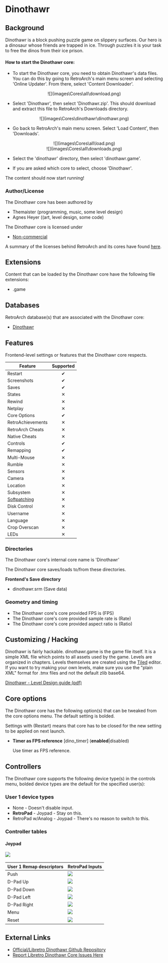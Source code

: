 # Dinothawr

## Background

Dinothawr is a block pushing puzzle game on slippery surfaces. Our hero is a dinosaur whose friends are trapped in ice. Through puzzles it is your task to free the dinos from their ice prison.

#### How to start the Dinothawr core:

- To start the Dinothawr core, you need to obtain Dinothawr's data files. You can do this by going to RetroArch's main menu screen and selecting 'Online Updater'. From there, select 'Content Downloader'.

<center> ![](images\Cores\all\download.png) </center>

- Select 'Dinothawr', then select 'Dinothawr.zip'. This should download and extract this file to RetroArch's Downloads directory.

<center> ![](images\Cores\dinothawr\dinothawr.png) </center>

- Go back to RetroArch's main menu screen. Select 'Load Content', then 'Downloads'.

<center> ![](images\Cores\all\load.png) </center>

<center> ![](images\Cores\all\downloads.png) </center>

- Select the 'dinothawr' directory, then select 'dinothawr.game'.

- If you are asked which core to select, choose 'Dinothawr'.

The content should now start running!

### Author/License

The Dinothawr core has been authored by

- Themaister (programming, music, some level design)
- Agnes Heyer ((art, level design, some code)

The Dinothawr core is licensed under

- [Non-commercial](https://github.com/libretro/Dinothawr/blob/master/LICENSE)

A summary of the licenses behind RetroArch and its cores have found [here](https://docs.libretro.com/tech/licenses/).

## Extensions

Content that can be loaded by the Dinothawr core have the following file extensions:

- .game

## Databases

RetroArch database(s) that are associated with the Dinothawr core:

- [Dinothawr](https://github.com/libretro/libretro-database/blob/master/rdb/Dinothawr.rdb)

## Features

Frontend-level settings or features that the Dinothawr core respects.

| Feature           | Supported |
|-------------------|:---------:|
| Restart           | ✔         |
| Screenshots       | ✔         |
| Saves             | ✔         |
| States            | ✕         |
| Rewind            | ✕         |
| Netplay           | ✕         |
| Core Options      | ✔         |
| RetroAchievements | ✕         |
| RetroArch Cheats  | ✕         |
| Native Cheats     | ✕         |
| Controls          | ✔         |
| Remapping         | ✔         |
| Multi-Mouse       | ✕         |
| Rumble            | ✕         |
| Sensors           | ✕         |
| Camera            | ✕         |
| Location          | ✕         |
| Subsystem         | ✕         |
| [Softpatching](https://docs.libretro.com/guides/softpatching/) | ✕         |
| Disk Control      | ✕         |
| Username          | ✕         |
| Language          | ✕         |
| Crop Overscan     | ✕         |
| LEDs              | ✕         |

### Directories

The Dinothawr core's internal core name is 'Dinothawr'

The Dinothawr core saves/loads to/from these directories.

**Frontend's Save directory**

- dinothawr.srm (Save data)

### Geometry and timing

- The Dinothawr core's core provided FPS is (FPS)
- The Dinothawr core's core provided sample rate is (Rate)
- The Dinothawr core's core provided aspect ratio is (Ratio)

## Customizing / Hacking

Dinothawr is fairly hackable. dinothawr.game is the game file itself. It is a simple XML file which points to all assets used by the game. Levels are organized in chapters. Levels themselves are created using the [Tiled](http://www.mapeditor.org/) editor. If you want to try making your own levels, make sure you use the "plain XML" format for .tmx files and not the default zlib base64.

[Dinothawr - Level Design guide (pdf)](http://retinaleclipse.com/dinothawr-guide.pdf)

## Core options

The Dinothawr core has the following option(s) that can be tweaked from the core options menu. The default setting is bolded. 

Settings with (Restart) means that core has to be closed for the new setting to be applied on next launch.

- **Timer as FPS reference** [dino_timer] (**enabled**|disabled)

	Use timer as FPS reference.
	
## Controllers

The Dinothawr core supports the following device type(s) in the controls menu, bolded device types are the default for the specified user(s):

### User 1 device types

- None - Doesn't disable input.
- **RetroPad** - Joypad - Stay on this.
- RetroPad w/Analog - Joypad - There's no reason to switch to this.

### Controller tables

#### Joypad

![](http://themaister.net/dinothawr/shield.png)

| User 1 Remap descriptors | RetroPad Inputs                              |
|--------------------------|----------------------------------------------|
| Push                     | ![](images/RetroPad/Retro_B_Round.png)       |
| D-Pad Up                 | ![](images/RetroPad/Retro_Dpad_Up.png)       |
| D-Pad Down               | ![](images/RetroPad/Retro_Dpad_Down.png)     |
| D-Pad Left               | ![](images/RetroPad/Retro_Dpad_Left.png)     |
| D-Pad Right              | ![](images/RetroPad/Retro_Dpad_Right.png)    |
| Menu                     | ![](images/RetroPad/Retro_A_Round.png)       |
| Reset                    | ![](images/RetroPad/Retro_X_Round.png)       |

## External Links

- [Official/Libretro Dinothawr Github Repository](https://github.com/libretro/Dinothawr)
- [Report Libretro Dinothawr Core Issues Here](https://github.com/libretro/Dinothawr/issues)